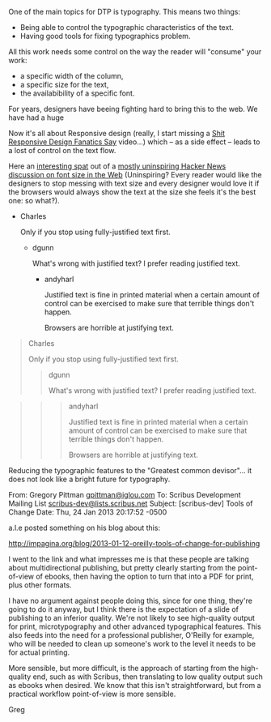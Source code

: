 One of the main topics for DTP is typography. This means two things:

- Being able to control the typographic characteristics of the text.
- Having good tools for fixing typographics problem.

All this work needs some control on the way the reader will "consume" your work:

- a specific width of the column,
- a specific size for the text,
- the availabibility of a specific font.

For years, designers have beeing fighting hard to bring this to the web. We have had a huge 

Now it's all about Responsive design (really, I start missing a [Shit Responsive Design Fanatics Say](http://www.youtube.com/watch?v=FFhjDX-DUew) video...) which – as a side effect – leads to a lost of control on the text flow.


Here an [interesting spat](http://news.ycombinator.com/item?id=5268262) out of a [mostly uninspiring Hacker News discussion on font size in the Web](http://news.ycombinator.com/item?id=5267990) (Uninspiring? Every reader would like the designers to stop messing with text size and every designer would love it if the browsers would always show the text at the size she feels it's the best one: so what?).


-   Charles

    Only if you stop using fully-justified text first.
  
    -   dgunn

        What's wrong with justified text? I prefer reading justified text.

        -   andyharl

            Justified text is fine in printed material when a certain amount of control can be exercised to make sure that terrible things don't happen.

            Browsers are horrible at justifying text.

>Charles
>
>Only if you stop using fully-justified text first.
>  
> > dgunn
> >
> > What's wrong with justified text? I prefer reading justified text.

> > > andyharl
> > >
> > > Justified text is fine in printed material when a certain amount of control can be exercised to make sure that terrible things don't happen.
> > >
> > > Browsers are horrible at justifying text.

Reducing the typographic features to the "Greatest common devisor"... it does not look like a bright future for typography.



From: Gregory Pittman <gpittman@iglou.com>
To: Scribus Development Mailing List <scribus-dev@lists.scribus.net>
Subject: [scribus-dev] Tools of Change
Date: Thu, 24 Jan 2013 20:17:52 -0500

a.l.e posted something on his blog about this:

http://impagina.org/blog/2013-01-12-oreilly-tools-of-change-for-publishing

I went to the link and what impresses me is that these people are 
talking about multidirectional publishing, but pretty clearly starting 
from the point-of-view of ebooks, then having the option to turn that 
into a PDF for print, plus other formats.

I have no argument against people doing this, since for one thing, 
they're going to do it anyway, but I think there is the expectation of a 
slide of publishing to an inferior quality. We're not likely to see 
high-quality output for print, microtypography and other advanced 
typographical features. This also feeds into the need for a professional 
publisher, O'Reilly for example, who will be needed to clean up 
someone's work to the level it needs to be for actual printing.

More sensible, but more difficult, is the approach of starting from the 
high-quality end, such as with Scribus, then translating to low quality 
output such as ebooks when desired. We know that this isn't 
straightforward, but from a practical workflow point-of-view is more 
sensible.

Greg
